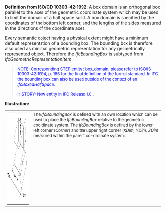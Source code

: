 ﻿**Definition from ISO/CD 10303-42:1992**: A box domain is an orthogonal box parallel to the axes of the geometric coordinate system which may be used to limit the domain of a half space solid. A box domain is specified by the coordinates of the bottom left corner, and the lengths of the sides measured in the directions of the coordinate axes.

Every semantic object having a physical extent might have a minimum default representation of a bounding box. The bounding box is therefore also used as minimal geometric representation for any geometrically represented object. Therefore the _IfcBoundingBox_ is subtyped from _IfcGeometricRepresentationItem_.

> <font color="#0000FF" size="-1">NOTE: Corresponding STEP entity :
		  box_domain, please refer to ISO/IS 10303-42:1994, p. 186 for the final
		  definition of the formal standard. In IFC the bounding box can also be used
		  outside of the context of an <i>IfcBoxedHalfSpace</i>.</font>
> 
> <font color="#0000FF" size="-1">HISTORY: New entity in IFC Release 1.0
		  .</font>
>

**Illustration:**

<table cellpadding="2" cellspacing="2"> 
		<tr> 
		  <td><a href="drawings/IfcBoundingBox-Layout1.dwf"><img src="figures/ifcboundingbox-layout1.gif" alt="half space solid" width="400" height="300" border="0"></a></td> 
		  <td valign="TOP" align="LEFT"><font size="-1">The <i>IfcBoundingBox</i>
			 is defined with an own location which can be used to place the
			 <i>IfcBoundingBox</i> relative to the geometric coordinate system. The
			 <i>IfcBoundingBox</i> is defined by the lower left corner (<i>Corner</i>) and
			 the upper right corner (<i>XDim, YDim, ZDim</i> measured within the parent
			 co-ordinate system).</font><font size="-1"></font></td> 
		</tr> 
	 </table>
